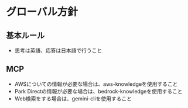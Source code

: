 # グローバル方針

## 基本ルール
- 思考は英語、応答は日本語で行うこと

## MCP

- AWSについての情報が必要な場合は、aws-knowledgeを使用すること
- Park Directの情報が必要な場合は、bedrock-knowledgeを使用すること
- Web検索をする場合は、gemini-cliを使用すること
